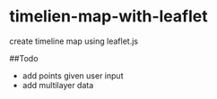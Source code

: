 # timelien-map-with-leaflet
create timeline map using leaflet.js

##Todo
* add points given user input
* add multilayer data
